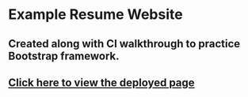 # **Example Resume Website**
## Created along with CI walkthrough to practice Bootstrap framework.

## [Click here to view the deployed page](https://katzur.github.io/resume/)